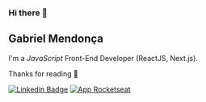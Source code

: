 ### Hi there 👋
## Gabriel Mendonça

I'm a _JavaScript_ Front-End Developer (ReactJS, Next.js).<br/>

Thanks for reading 💜

<!---
<a href="https://twitter.com/EliasGcf"><img alt="Twitter Badge" src="https://img.shields.io/badge/-@EliasGcf-6633cc?style=flat-square&labelColor=6633cc&logo=twitter&logoColor=white&link=https://twitter.com/EliasGcf"/></a>
-->
<a href="https://www.linkedin.com/in/gaabrielo/"><img alt="Linkedin Badge" src="https://img.shields.io/badge/LinkedIn-0077B5?style=for-the-badge&logo=linkedin&logoColor=white"/></a>
<a href="https://app.rocketseat.com.br/me/gabrielo"><img src="https://img.shields.io/badge/Blog-Rocketseat-%237159c1?style=for-the-badge&logo=ghost" alt="App Rocketseat"></a>
